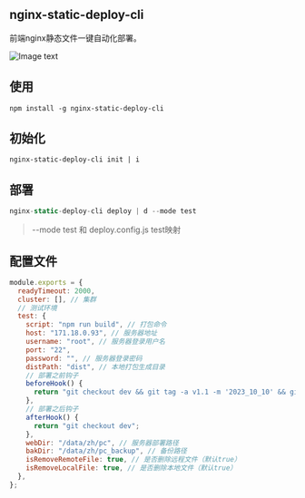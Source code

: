 ## nginx-static-deploy-cli

前端nginx静态文件一键自动化部署。

![Image text](https://github.com/lqPrototype/nginx-static-deploy-cli/L1VzZXJzL2xxL0xpYnJhcnkvQXBwbGljYXRpb24gU3VwcG9ydC9EaW5nVGFsa01hYy8yMjQ2ODE5MDQxX3YyL0ltYWdlRmlsZXMvMTY5NjkzMzY0ODYzM181NzgwNjY5RC00ODZDLTQ3MjItODIzRC1FNjhEQjU3NzYyRjQucG5n.png)


## 使用

```
npm install -g nginx-static-deploy-cli

```

## 初始化

```
nginx-static-deploy-cli init | i

```

## 部署

```javascript
nginx-static-deploy-cli deploy | d --mode test

```

> --mode test 和 deploy.config.js test映射


## 配置文件

```javascript
module.exports = {
  readyTimeout: 2000,
  cluster: [], // 集群
  // 测试环境
  test: {
    script: "npm run build", // 打包命令
    host: "171.18.0.93", // 服务器地址
    username: "root", // 服务器登录用户名
    port: "22",
    password: "", // 服务器登录密码
    distPath: "dist", // 本地打包生成目录
    // 部署之前钩子
    beforeHook() {
      return "git checkout dev && git tag -a v1.1 -m '2023_10_10' && git push origin v1.1";
    },
    // 部署之后钩子
    afterHook() {
      return "git checkout dev";
    },
    webDir: "/data/zh/pc", // 服务器部署路径
    bakDir: "/data/zh/pc_backup", // 备份路径
    isRemoveRemoteFile: true, // 是否删除远程文件（默认true）
    isRemoveLocalFile: true, // 是否删除本地文件（默认true）
  },
};


```
